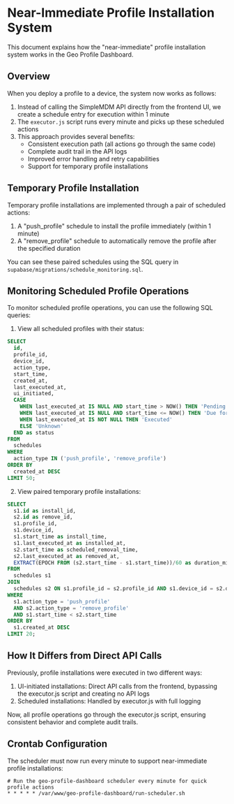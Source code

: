 # Near-Immediate Profile Installation System

This document explains how the "near-immediate" profile installation system works in the Geo Profile Dashboard.

## Overview

When you deploy a profile to a device, the system now works as follows:

1. Instead of calling the SimpleMDM API directly from the frontend UI, we create a schedule entry for execution within 1 minute
2. The `executor.js` script runs every minute and picks up these scheduled actions
3. This approach provides several benefits:
   - Consistent execution path (all actions go through the same code)
   - Complete audit trail in the API logs
   - Improved error handling and retry capabilities
   - Support for temporary profile installations

## Temporary Profile Installation

Temporary profile installations are implemented through a pair of scheduled actions:

1. A "push_profile" schedule to install the profile immediately (within 1 minute)
2. A "remove_profile" schedule to automatically remove the profile after the specified duration

You can see these paired schedules using the SQL query in `supabase/migrations/schedule_monitoring.sql`.

## Monitoring Scheduled Profile Operations

To monitor scheduled profile operations, you can use the following SQL queries:

1. View all scheduled profiles with their status:
```sql
SELECT 
  id,
  profile_id,
  device_id,
  action_type,
  start_time,
  created_at,
  last_executed_at,
  ui_initiated,
  CASE 
    WHEN last_executed_at IS NULL AND start_time > NOW() THEN 'Pending'
    WHEN last_executed_at IS NULL AND start_time <= NOW() THEN 'Due for execution'
    WHEN last_executed_at IS NOT NULL THEN 'Executed'
    ELSE 'Unknown'
  END as status
FROM 
  schedules
WHERE 
  action_type IN ('push_profile', 'remove_profile')
ORDER BY 
  created_at DESC
LIMIT 50;
```

2. View paired temporary profile installations:
```sql
SELECT 
  s1.id as install_id,
  s2.id as remove_id,
  s1.profile_id,
  s1.device_id,
  s1.start_time as install_time,
  s1.last_executed_at as installed_at,
  s2.start_time as scheduled_removal_time,
  s2.last_executed_at as removed_at,
  EXTRACT(EPOCH FROM (s2.start_time - s1.start_time))/60 as duration_minutes
FROM 
  schedules s1
JOIN 
  schedules s2 ON s1.profile_id = s2.profile_id AND s1.device_id = s2.device_id AND s2.id > s1.id
WHERE 
  s1.action_type = 'push_profile' 
  AND s2.action_type = 'remove_profile'
  AND s1.start_time < s2.start_time
ORDER BY 
  s1.created_at DESC
LIMIT 20;
```

## How It Differs from Direct API Calls

Previously, profile installations were executed in two different ways:

1. UI-initiated installations: Direct API calls from the frontend, bypassing the executor.js script and creating no API logs
2. Scheduled installations: Handled by executor.js with full logging

Now, all profile operations go through the executor.js script, ensuring consistent behavior and complete audit trails.

## Crontab Configuration

The scheduler must now run every minute to support near-immediate profile installations:

```
# Run the geo-profile-dashboard scheduler every minute for quick profile actions
* * * * * /var/www/geo-profile-dashboard/run-scheduler.sh
```
